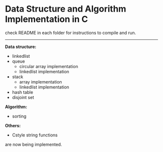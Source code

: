 # Data Structure and Algorithm Implementation in C

check README in each folder for instructions to compile and run. 

---
**Data structure:**
- linkedlist 
- queue
  - circular array implementation
  - linkedlist implementation
- stack
  - array implementation
  - linkedlist implementation
- hash table
- disjoint set

**Algorithm:**
- sorting

**Others:**
- Cstyle string functions
 
are now being implemented.
